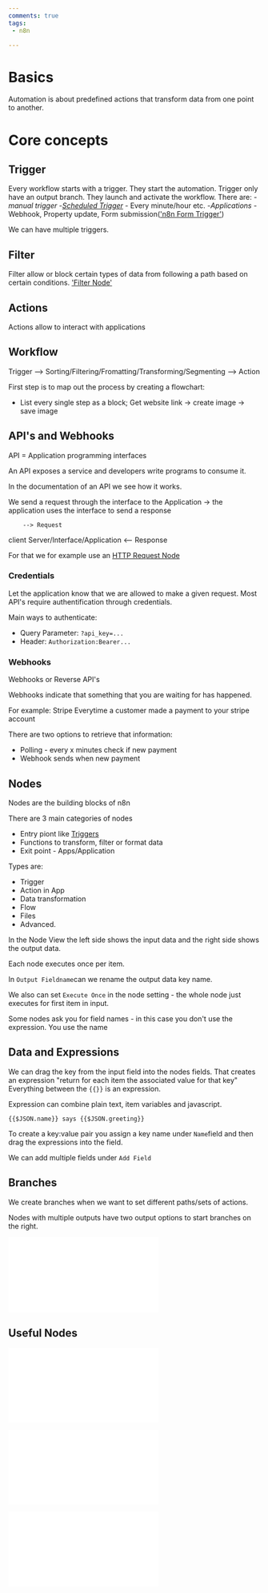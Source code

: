 ```yaml
---
comments: true
tags:
 - n8n

---
```


# Basics

Automation is about predefined actions that transform data from one point to another.

# Core concepts
## Trigger
Every workflow starts with a trigger. They start the automation.
Trigger only have an output branch.
They launch and activate the workflow.
There are:
-*manual trigger*
-*[Scheduled Trigger](./Nodes/ScheduledTrigger.md)* - Every minute/hour etc.
-*Applications* - Webhook, Property update, Form submission(['n8n Form Trigger'](./Nodes/n8nFormTrigger.md))

We can have multiple triggers.

## Filter
Filter allow or block certain types of data from following a path based on certain conditions.
['Filter Node'](./FilterNode.md)

## Actions
Actions allow to interact with applications

## Workflow

Trigger --> Sorting/Filtering/Fromatting/Transforming/Segmenting --> Action

First step is to map out the process by creating a flowchart:
- List every single step as a block; Get website link -> create image -> save image

## API's and Webhooks
API = Application programming interfaces

An API exposes a service and developers write programs to consume it.

In the documentation of an API we see how it works.

We send a request through the interface to the Application -> the application uses the interface to send a response

        --> Request
client                  Server/Interface/Application
        <-- Response

For that we for example use an [HTTP Request Node](./Nodes/HTTPRequestNode.md)

### Credentials
Let the application know that we are allowed to make a given request. Most API's require authentification through credentials.

Main ways to authenticate:
- Query Parameter: `?api_key=...`
- Header: `Authorization:Bearer...`

### Webhooks
Webhooks or Reverse API's

Webhooks indicate that something that you are waiting for has happened.

For example: Stripe
Everytime a customer made a payment to your stripe account

There are two options to retrieve that information:
- Polling - every x minutes check if new payment
- Webhook sends when new payment

## Nodes
Nodes are the building blocks of n8n

There are 3 main categories of nodes
- Entry piont like [Triggers](#trigger)
- Functions to transform, filter or format data
- Exit point - Apps/Application

Types are:
- Trigger
- Action in App
- Data transformation
- Flow
- Files
- Advanced.

In the Node View the left side shows the input data and the right side shows the output data.

Each node executes once per item.

In `Output Fieldname`can we rename the output data key name.

We also can set `Execute Once` in the node setting - the whole node just executes for first item in input.

Some nodes ask you for field names - in this case you don't use the expression. You use the name

## Data and Expressions
We can drag the key from the input field into the nodes fields.
That creates an expression "return for each item the associated value for that key" 
Everything between the `{{}}` is an expression.

Expression can combine plain text, item variables and javascript.

`{{$JSON.name}} says {{$JSON.greeting}}`

To create a key:value pair you assign a key name under `Name`field and then drag the expressions into the field.

We can add multiple fields under `Add Field`




## Branches
We create branches when we want to set different paths/sets of actions.

Nodes with multiple outputs have two output options to start branches on the right.

![Filter Out Empty Fields in Table](./Workflows/FilterOutEmptyFieldsTable.md)

## Useful Nodes

![Edit Fields](./Nodes/EditFields.md)

![Aggregate](./Nodes/Aggregate.md)

![Webhook](./Nodes/Webhook.md)